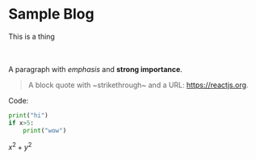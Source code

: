 # Sample Blog

This is a thing<br><br><br>

A paragraph with *emphasis* and **strong importance**.

> A block quote with ~strikethrough~ and a URL: https://reactjs.org.

Code:
~~~py
print("hi")
if x>5:
    print("wow")
~~~

$x^2+y^2$